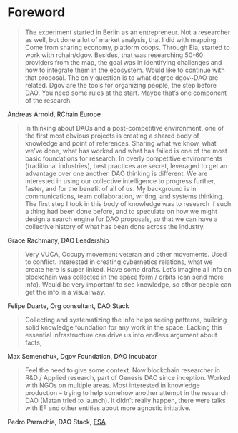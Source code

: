 # Foreword

> The experiment started in Berlin as an entrepreneur. Not a researcher as well, but done a lot of market analysis, that I did with mapping. Come from sharing economy, platform coops. Through Ela, started to work with rchain/dgov. Besides, that was researching 50-60 providers from the map, the goal was in identifying challenges and how to integrate them in the ecosystem. Would like to continue with that proposal. The only question is to what degree dgov~DAO are related. Dgov are the tools for organizing people, the step before DAO. You need some rules at the start. Maybe that’s one component of the research.

Andreas Arnold, RChain Europe

> In thinking about DAOs and a post-competitive environment, one of the first most obvious projects is creating a shared body of knowledge and point of references. Sharing what we know, what we’ve done, what has worked and what has failed is one of the most basic foundations for research. In overly competitive environments \(traditional industries\), best practices are secret, leveraged to get an advantage over one another. DAO thinking is different. We are interested in using our collective intelligence to progress further, faster, and for the benefit of all of us. My background is in communications, team collaboration, writing, and systems thinking. The first step I took in this body of knowledge was to research if such a thing had been done before, and to speculate on how we might design a search engine for DAO proposals, so that we can have a collective history of what has been done across the industry.

Grace Rachmany, DAO Leadership

> Very VUCA, Occupy movement veteran and other movements. Used to conflict. Interested in creating cybernetics relations, what we create here is super linked. Have some drafts. Let’s imagine all info on blockchain was collected in the space form / orbits \(can send more info\). Would be very important to see knowledge, so other people can get the info in a visual way.

Felipe Duarte, Org consultant, DAO Stack

> Collecting and systematizing the info helps seeing patterns, building solid knowledge foundation for any work in the space. Lacking this essential infrastructure can drive us into endless argument about facts,

Max Semenchuk, Dgov Foundation, DAO incubator

> Feel the need to give some context. Now blockchain researcher in R&D / Applied research, part of Genesis DAO since inception. Worked with NGOs on multiple areas. Most interested in knowledge production – trying to help somehow another attempt in the research DAO \(Matan tried to launch\). It didn’t really happen, there were talks with EF and other entities about more agnostic initiative.

Pedro Parrachia, DAO Stack, [ESA](https://economicspace.agency/)

## 



